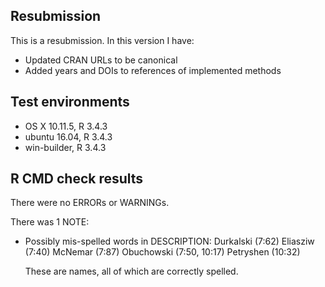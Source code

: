 ## Resubmission
This is a resubmission. In this version I have:
     
* Updated CRAN URLs to be canonical
* Added years and DOIs to references of implemented methods
      
## Test environments
* OS X 10.11.5, R 3.4.3
* ubuntu 16.04, R 3.4.3
* win-builder,  R 3.4.3

## R CMD check results
There were no ERRORs or WARNINGs.

There was 1 NOTE:

* Possibly mis-spelled words in DESCRIPTION:
  Durkalski (7:62)
  Eliasziw (7:40)
  McNemar (7:87)
  Obuchowski (7:50, 10:17)
  Petryshen (10:32)

  These are names, all of which are correctly spelled.
